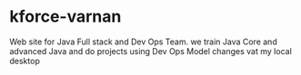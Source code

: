# kforce-varnan
Web site for Java Full stack and Dev Ops Team.
we train Java Core and advanced Java and do projects using Dev Ops Model
changes vat my local desktop